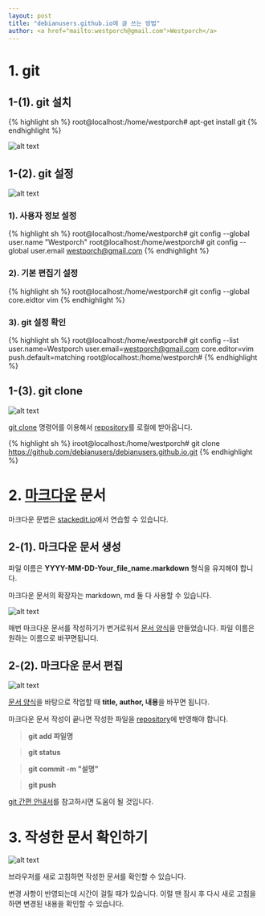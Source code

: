 ```yaml
---                               
layout: post
title: "debianusers.github.io에 글 쓰는 방법" 
author: <a href="mailto:westporch@gmail.com">Westporch</a>
---
```


# 1. git

## 1-(1). git 설치

{% highlight sh %}
root@localhost:/home/westporch# apt-get install git
{% endhighlight %}

 ![alt text](https://lh3.googleusercontent.com/-76XQQsw34nQ/Vs0PHrJkHFI/AAAAAAAACdg/FDnybSEE5Os/s512-Ic42/1.%252520git%252520%2525EC%252584%2525A4%2525EC%2525B9%252598_2016_02_23_09_16_42_751.png "git을 설치하는 모습")  

## 1-(2). git 설정

 ![alt text](https://lh3.googleusercontent.com/-XQ_Aj7k8Uz8/Vs0PHOQV_lI/AAAAAAAACdc/BafNfQVCWhE/s512-Ic42/2.%252520git%252520%2525EC%252584%2525A4%2525EC%2525A0%252595_2016_02_23_10_41_44_242.png "git을 설정하는 모습")  

### 1). 사용자 정보 설정

{% highlight sh %}
root@localhost:/home/westporch# git config --global user.name "Westporch"
root@localhost:/home/westporch# git config --global user.email westporch@gmail.com
{% endhighlight %}

### 2). 기본 편집기 설정

{% highlight sh %}
root@localhost:/home/westporch# git config --global core.eidtor vim
{% endhighlight %}

### 3). git 설정 확인

{% highlight sh %}
root@localhost:/home/westporch# git config --list
user.name=Westporch
user.email=westporch@gmail.com
core.editor=vim
push.default=matching
root@localhost:/home/westporch# 
{% endhighlight %}


## 1-(3). git clone

![alt text](https://lh3.googleusercontent.com/-2Ta9SgYmKp4/Vs0PHFmy0hI/AAAAAAAACeA/4malpHI5nrA/s512-Ic42/3.%252520git%252520clone_2016_02_23_10_18_25_247.png "git clone을 하는 모습")

[git clone](http://gitref.org/creating/#clone) 명령어를 이용해서 [repository](https://github.com/debianusers/debianusers.github.io.git)를 로컬에 받아옵니다.

{% highlight sh %}
iroot@localhost:/home/westporch# git clone https://github.com/debianusers/debianusers.github.io.git
{% endhighlight %}


# 2. [마크다운](https://guides.github.com/features/mastering-markdown/) 문서 

마크다운 문법은 [stackedit.io](https://stackedit.io/)에서 연습할 수 있습니다.

## 2-(1). 마크다운 문서 생성

파일 이름은 **YYYY-MM-DD-Your_file_name.markdown** 형식을 유지해야 합니다.

마크다운 문서의 확장자는 markdown, md 둘 다 사용할 수 있습니다.

![alt text](https://lh3.googleusercontent.com/-fi2IKiTjaXk/Vs0PIBrKQfI/AAAAAAAACeA/AWrS-F-u3js/s512-Ic42/4-%2525281%252529.%252520%2525EB%2525AC%2525B8%2525EC%252584%25259C%252520%2525EC%252583%25259D%2525EC%252584%2525B1_2016_02_24_10_02_26_14.png "마크다운 문서를 생성하는 모습")

매번 마크다운 문서를 작성하기가 번거로워서 [문서 양식](https://raw.githubusercontent.com/debianusers/debianusers.github.io/master/_posts/2015-01-01-welcome-to-debianusers.markdown)을 만들었습니다. 파일 이름은 원하는 이름으로 바꾸면됩니다.

## 2-(2). 마크다운 문서 편집

![alt text](https://lh3.googleusercontent.com/-t86hm6mXutw/Vs0PJKDdkOI/AAAAAAAACeA/AYpt0jjU4Wc/s512-Ic42/4-%2525282%252529.%252520%2525EB%2525AC%2525B8%2525EC%252584%25259C%252520%2525EC%252597%252585%2525EB%2525A1%25259C%2525EB%252593%25259C_2016_02_24_10_03_40_61.png "마크다운 문서를 편집하는 모습")

[문서 양식](https://raw.githubusercontent.com/debianusers/debianusers.github.io/master/_posts/2015-01-01-welcome-to-debianusers.markdown)을 바탕으로 작업할 때 **title, author, 내용**을 바꾸면 됩니다.

마크다운 문서 작성이 끝나면 작성한 파일을 [repository](https://github.com/debianusers/debianusers.github.io.git)에 반영해야 합니다.

> **git add 파일명**

> **git status**

> **git commit -m "설명"**

> **git push**

[git 간편 안내서](https://rogerdudler.github.io/git-guide/index.ko.html)를 참고하시면 도움이 될 것입니다.


# 3. 작성한 문서 확인하기

![alt text](https://lh3.googleusercontent.com/--1bokIylpwY/Vs0PJPxtnNI/AAAAAAAACeA/09hW5n-R-mA/s512-Ic42/5.%252520%2525EC%252597%252585%2525EB%2525A1%25259C%2525EB%252593%25259C%2525EB%252590%25259C%252520%2525EB%2525AC%2525B8%2525EC%252584%25259C%252520%2525ED%252599%252595%2525EC%25259D%2525B8_2016_02_24_10_07_19_911.png "작성한 문서를 웹 브라우저에서 확인하는 모습")

브라우저를 새로 고침하면 작성한 문서를 확인할 수 있습니다.

변경 사항이 반영되는데 시간이 걸릴 때가 있습니다. 이럴 땐 잠시 후 다시 새로 고침을 하면 변경된 내용을 확인할 수 있습니다.
